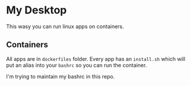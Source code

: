 # My Desktop

This wasy you can run linux apps on containers. <br/>


## Containers

All apps are in `dockerfiles` folder. Every app has an `install.sh` which will put an alias into your `bashrc` so you can run the container.

I'm trying to maintain my bashrc in this repo.
